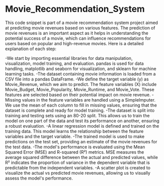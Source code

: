# Movie_Recommendation_System
This code snippet is part of a movie recommendation system project aimed at predicting movie revenues based on various features. The prediction of movie revenues is an important aspect as it helps in understanding the potential success of a movie, which can influence recommendations for users based on popular and high-revenue movies. Here is a detailed explanation of each step:

-We start by importing essential libraries for data manipulation, visualization, model training, and evaluation. pandas is used for data handling, matplotlib and seaborn for visualization, and sklearn for machine learning tasks.
-The dataset containing movie information is loaded from a CSV file into a pandas DataFrame.
-We define the target variable (y) as Movie_Revenue, which we aim to predict. The feature variables (X) include Movie_Budget, Movie_Popularity, Movie_Runtime, and Movie_Vote. These features are selected based on their potential impact on movie revenue.
-Missing values in the feature variables are handled using a SimpleImputer. We use the mean of each column to fill in missing values, ensuring that the dataset is complete and ready for model training.
-The dataset is split into training and testing sets using an 80-20 split. This allows us to train the model on one part of the data and test its performance on another, ensuring a robust evaluation.
-A linear regression model is defined and trained on the training data. This model learns the relationship between the feature variables and the target variable.
-The trained model is used to make predictions on the test set, providing an estimate of the movie revenues for the test data.
-The model's performance is evaluated using the Mean Squared Error (MSE) and R-squared (R²) metrics. MSE measures the average squared difference between the actual and predicted values, while R² indicates the proportion of variance in the dependent variable that is predictable from the independent variables.
-A scatter plot is created to visualize the actual vs predicted movie revenues, allowing us to visually assess the model's performance.
